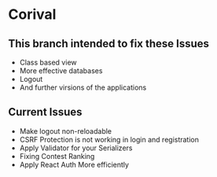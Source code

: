# Corival
## This branch intended to fix these Issues
- Class based view
- More effective databases
- Logout
- And further virsions of the applications


## Current Issues
- Make logout non-reloadable
- CSRF Protection is not working in login and registration
- Apply Validator for your Serializers
- Fixing Contest Ranking
- Apply React Auth More efficiently
